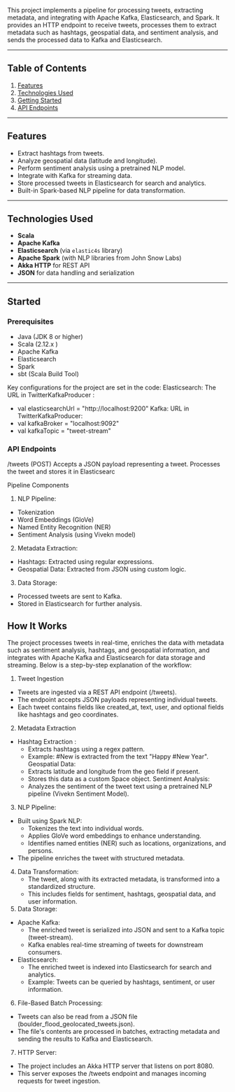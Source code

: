 
This project implements a pipeline for processing tweets, extracting metadata, and integrating with Apache Kafka, Elasticsearch, and Spark. It provides an HTTP endpoint to receive tweets, processes them to extract metadata such as hashtags, geospatial data, and sentiment analysis, and sends the processed data to Kafka and Elasticsearch.

----------

## Table of Contents
1. [Features](#features)
2. [Technologies Used](#technologies-used)
3. [Getting Started](#Started)
4. [API Endpoints](#api-endpoints)
----------

## Features
- Extract hashtags from tweets.
- Analyze geospatial data (latitude and longitude).
- Perform sentiment analysis using a pretrained NLP model.
- Integrate with Kafka for streaming data.
- Store processed tweets in Elasticsearch for search and analytics.
- Built-in Spark-based NLP pipeline for data transformation.

----------

## Technologies Used
- **Scala**
- **Apache Kafka**
- **Elasticsearch** (via `elastic4s` library)
- **Apache Spark** (with NLP libraries from John Snow Labs)
- **Akka HTTP** for REST API
- **JSON** for data handling and serialization

----------

## Started
### Prerequisites
- Java (JDK 8 or higher)
- Scala (2.12.x )
- Apache Kafka
- Elasticsearch
- Spark
- sbt (Scala Build Tool)

Key configurations for the project are set in the code:
Elasticsearch: The URL in TwitterKafkaProducer : 
- val elasticsearchUrl = "http://localhost:9200"
Kafka: URL in TwitterKafkaProducer:
- val kafkaBroker = "localhost:9092"
- val kafkaTopic = "tweet-stream"

### API Endpoints
/tweets (POST)
Accepts a JSON payload representing a tweet.
Processes the tweet and stores it in Elasticsearc

Pipeline Components
1. NLP Pipeline:
  - Tokenization
  - Word Embeddings (GloVe)
  - Named Entity Recognition (NER)
  - Sentiment Analysis (using Vivekn model)
2. Metadata Extraction:
  - Hashtags: Extracted using regular expressions.
  - Geospatial Data: Extracted from JSON using custom logic.
3. Data Storage:
  - Processed tweets are sent to Kafka.
  - Stored in Elasticsearch for further analysis.



## How It Works
The project processes tweets in real-time, enriches the data with metadata such as sentiment
analysis, hashtags, and geospatial information, and integrates with Apache Kafka and Elasticsearch
for data storage and streaming. Below is a step-by-step explanation of the workflow: 

1. Tweet Ingestion
  - Tweets are ingested via a REST API endpoint (/tweets).
  - The endpoint accepts JSON payloads representing individual tweets.
  - Each tweet contains fields like created_at, text, user, and optional fields like hashtags and geo coordinates.
2. Metadata Extraction
- Hashtag Extraction :
  - Extracts hashtags using a regex pattern.
  - Example: #New is extracted from the text "Happy #New Year".
  Geospatial Data:
  - Extracts latitude and longitude from the geo field if present.
  - Stores this data as a custom Space object.
 Sentiment Analysis:
  - Analyzes the sentiment of the tweet text using a pretrained NLP pipeline (Vivekn Sentiment Model).
3. NLP Pipeline:
- Built using Spark NLP:
  - Tokenizes the text into individual words.
  - Applies GloVe word embeddings to enhance understanding.
  - Identifies named entities (NER) such as locations, organizations, and persons.
- The pipeline enriches the tweet with structured metadata.
4. Data Transformation:
   - The tweet, along with its extracted metadata, is transformed into a standardized structure.
   - This includes fields for sentiment, hashtags, geospatial data, and user information.
5. Data Storage:
- Apache Kafka:
   - The enriched tweet is serialized into JSON and sent to a Kafka topic (tweet-stream).
   - Kafka enables real-time streaming of tweets for downstream consumers.
- Elasticsearch:
  - The enriched tweet is indexed into Elasticsearch for search and analytics.
  - Example: Tweets can be queried by hashtags, sentiment, or user information.
6. File-Based Batch Processing:
  - Tweets can also be read from a JSON file (boulder_flood_geolocated_tweets.json).
  - The file's contents are processed in batches, extracting metadata and sending the results to Kafka and Elasticsearch.
7. HTTP Server:
  - The project includes an Akka HTTP server that listens on port 8080.
  - This server exposes the /tweets endpoint and manages incoming requests for tweet ingestion.
